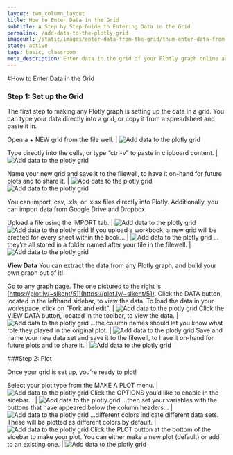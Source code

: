 ```yaml
---
layout: two_column_layout
title: How to Enter Data in the Grid
subtitle: A Step by Step Guide to Entering Data in the Grid
permalink: /add-data-to-the-plotly-grid
imageurl: /static/images/enter-data-from-the-grid/thum-enter-data-from-the-grid.png
state: active
tags: basic, classroom
meta_description: Enter data in the grid of your Plotly graph online and for free
---
```


#How to Enter Data in the Grid

### Step 1: Set up the Grid

The first step to making any Plotly graph is setting up the data in a grid.
You can type your data directly into a grid, or copy it from a spreadsheet and paste it in.


Open a + NEW grid from the file well. | ![Add data to the plotly grid](/static/images/enter-data-from-the-grid/new-grid.png)

Type directly into the cells, or type &#8220;ctrl-v&#8221; to paste in clipboard content. | ![Add data to the plotly grid](/static/images/enter-data-from-the-grid/image03.png)

Name your new grid and save it to the filewell, to have it on-hand for future plots and to share it. | ![Add data to the plotly grid](/static/images/enter-data-from-the-grid/image12.png) ![Add data to the plotly grid](/static/images/enter-data-from-the-grid/image07.png)

You can import .csv, .xls, or .xlsx files directly into Plotly. Additionally, you can import data from Google Drive and Dropbox.

Upload a file using the IMPORT tab. | ![Add data to the plotly grid](/static/images/enter-data-from-the-grid/import-from-google-drive.png) ![Add data to the plotly grid](/static/images/enter-data-from-the-grid/image05.png)
If you upload a workbook, a new grid will be created for every sheet within the book&#8230; | ![Add data to the plotly grid](/static/images/enter-data-from-the-grid/image13.png)
&#8230;they’re all stored in a folder named after your file in the filewell. | ![Add data to the plotly grid](/static/images/enter-data-from-the-grid/image04.png)

**View Data**
You can extract the data from any Plotly graph, and build your own graph out of it!

Go to any graph page. The one pictured to the right is [https://plot.ly/~slkent/51](https://plot.ly/~slkent/51). Click the DATA button, located in the lefthand sidebar, to view the data. To load the data in your workspace, click on "Fork and edit". | ![Add data to the plotly grid](/static/images/enter-data-from-the-grid/view-data-fork-and-edit.png)
Click the VIEW DATA button, located in the toolbar, to view the data. | ![Add data to the plotly grid](/static/images/enter-data-from-the-grid/get-data.png)
&#8230;the column names should let you know what role they played in the original plot. | ![Add data to the plotly grid](/static/images/enter-data-from-the-grid/image00.png)
Save and name your new data set and save it to the filewell, to have it on-hand for future plots and to share it. | ![Add data to the plotly grid](/static/images/enter-data-from-the-grid/save-data.png) 

###Step 2: Plot

Once your grid is set up, you’re ready to plot!

Select your plot type from the MAKE A PLOT menu. | ![Add data to the plotly grid](/static/images/enter-data-from-the-grid/image14.png)
Click the OPTIONS you’d like to enable in the sidebar&#8230; | ![Add data to the plotly grid](/static/images/enter-data-from-the-grid/image17.png)
&#8230;then set your variables with the buttons that have appeared below the column headers&#8230; | ![Add data to the plotly grid](/static/images/enter-data-from-the-grid/image16.png)
&#8230;different colors indicate different data sets. These will be plotted as different colors by default. | ![Add data to the plotly grid](/static/images/enter-data-from-the-grid/image10.png)
Click the PLOT button at the bottom of the sidebar to make your plot. You can either make a new plot (default) or add to an existing one. | ![Add data to the plotly grid](/static/images/enter-data-from-the-grid/image02.png)



